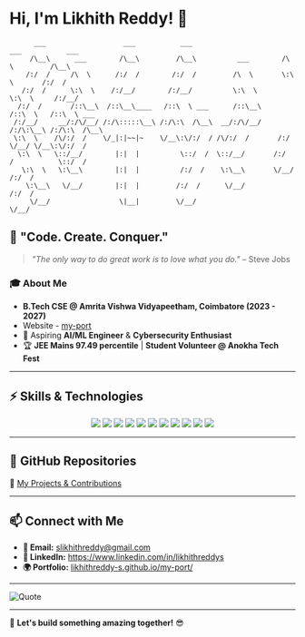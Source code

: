 <!--
**LikhithReddy-S/LikhithReddy-S** is a ✨ _special_ ✨ repository because its `README.md` (this file) appears on your GitHub profile.

Here are some ideas to get you started:

- 🔭 I’m currently working on ...
- 🌱 I’m currently learning ...
- 👯 I’m looking to collaborate on ...
- 🤔 I’m looking for help with ...
- 💬 Ask me about ...
- 📫 How to reach me: ...
- 😄 Pronouns: ...
- ⚡ Fun fact: ...
-->

# Hi, I'm Likhith Reddy! 👋

```
      ___                   ___           ___                       ___           ___     
     /\__\      ___        /\__\         /\__\          ___        /\  \         /\__\    
    /:/  /     /\  \      /:/  /        /:/  /         /\  \       \:\  \       /:/  /    
   /:/  /      \:\  \    /:/__/        /:/__/          \:\  \       \:\  \     /:/__/     
  /:/  /       /::\__\  /::\__\____   /::\  \ ___      /::\__\      /::\  \   /::\  \ ___ 
 /:/__/     __/:/\/__/ /:/\:::::\__\ /:/\:\  /\__\  __/:/\/__/     /:/\:\__\ /:/\:\  /\__\
 \:\  \    /\/:/  /    \/_|:|~~|~    \/__\:\/:/  / /\/:/  /       /:/  \/__/ \/__\:\/:/  /
  \:\  \   \::/__/        |:|  |          \::/  /  \::/__/       /:/  /           \::/  / 
   \:\  \   \:\__\        |:|  |          /:/  /    \:\__\       \/__/            /:/  /  
    \:\__\   \/__/        |:|  |         /:/  /      \/__/                       /:/  /   
     \/__/                 \|__|         \/__/                                   \/__/    
```

## 🚀 "Code. Create. Conquer."  
> *"The only way to do great work is to love what you do."* – Steve Jobs  

### 🎓 About Me
- **B.Tech CSE @ Amrita Vishwa Vidyapeetham, Coimbatore (2023 - 2027)**
- Website - [my-port](https://likhithreddy-s.github.io/my-port-non/)
- 🚀 Aspiring **AI/ML Engineer** & **Cybersecurity Enthusiast**
- 🏆 **JEE Mains 97.49 percentile** | **Student Volunteer @ Anokha Tech Fest**

---

## ⚡ Skills & Technologies
<p align="center">
  <img src="https://img.shields.io/badge/Python-3776AB?style=for-the-badge&logo=python&logoColor=white" />
  <img src="https://img.shields.io/badge/FastAPI-009688?style=for-the-badge&logo=fastapi&logoColor=white" />
  <img src="https://img.shields.io/badge/AI/ML-FF6F00?style=for-the-badge&logo=tensorflow&logoColor=white" />
  <img src="https://img.shields.io/badge/Cybersecurity-2E86C1?style=for-the-badge&logo=kali-linux&logoColor=white" />
  <img src="https://img.shields.io/badge/Django-092E20?style=for-the-badge&logo=django&logoColor=white" />
  <img src="https://img.shields.io/badge/React-61DAFB?style=for-the-badge&logo=react&logoColor=white" />
  <img src="https://img.shields.io/badge/Node.js-339933?style=for-the-badge&logo=node-dot-js&logoColor=white" />
  <img src="https://img.shields.io/badge/Java-007396?style=for-the-badge&logo=java&logoColor=white" />
  <img src="https://img.shields.io/badge/C++-00599C?style=for-the-badge&logo=c%2B%2B&logoColor=white" />
  <img src="https://img.shields.io/badge/Bash-121011?style=for-the-badge&logo=gnu-bash&logoColor=white" />
  <img src="https://img.shields.io/badge/Networking-0A66C2?style=for-the-badge&logo=cisco&logoColor=white" />
</p>

---

## 📂 GitHub Repositories
🔗 [My Projects & Contributions](https://github.com/LikhithReddy-S?tab=repositories)

---

## 📫 Connect with Me
- **📧 Email:** slikhithreddy@gmail.com  
- **🔗 LinkedIn:** https://www.linkedin.com/in/likhithreddys
- **🌍 Portfolio:** [likhithreddy-s.github.io/my-port/]([https://likhithreddy-s.github.io/my-port-non/])  

---

![Quote](https://quotes-github-readme.vercel.app/api?type=horizontal&theme=radical)  

---

🚀 **Let's build something amazing together!** 😎


